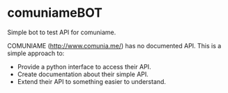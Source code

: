 # comuniameBOT

Simple bot to test API for comuniame.  

COMUNIAME (http://www.comunia.me/) has no documented API. 
This is a simple approach to:
- Provide a python interface to access their API.  
- Create documentation about their simple API.
- Extend their API to something easier to understand.
